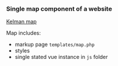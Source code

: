 ### Single map component of a website
[Kelman map](https://kelman.law/map/ "Kelman")

Map includes:
- markup page `templates/map.php`
- styles
- single stated vue instance in `js` folder
